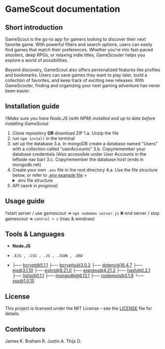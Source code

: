 # GameScout documentation

## Short introduction

GameScout is the go-to app for gamers looking to discover their next favorite game. With powerful filters and search options, users can easily find games that match their preferences. Whether you're into fast-paced shooters, deep RPGs, or relaxing indie titles, GameScouter helps you explore a world of possibilities.

Beyond discovery, GameScout also offers personalized features like profiles and bookmarks. Users can save games they want to play later, build a collection of favorites, and keep track of exciting new releases. With GameScouter, finding and organizing your next gaming adventure has never been easier.

## Installation guide

‼️*Make sure you have Node.JS (with NPM) installed and up to date before installing GameScout*

1. Clone repository **OR** download ZIP
   1.a. Unzip the file
2. run `npm install` in the terminal
3. set up the database
   3.a. In mongoDB create a database named "Users" with a collection called "userAccounts"
   3.b. Copy/remember your database credentials (Also accessible under User Accounts in the leftside nav bar)
   3.c. Copy/remember the database host (ends in mongodb.net)
4. Create your own `.env` file in the root directory
   4.a. Use the file structure below, or refer to [.env example file](.env.example) > <details><summary>.env file structure</summary> > <code>DB_USERNAME=//yourOwnUsername<br> > DB_PASSWORD=//yourOwnPassword<br> > DB_HOST=//yourOwnMongoHost<br> > DB_NAME=Users<br> > DB_COLLECTION=userAccounts<br> > PORT=//YourOwnPort<br> > APIKEY=//yourOwnApiKey</code>
   </details>
5. API (_work in progress_)

## Usage guide

‼️start server / use gamescout => `npx nodemon server.js`
❌ end server / stop gamescout => `control + c` (mac & windows)

## Tools & Languages

- **Node.JS**

- `.EJS , .CSS , .JS , .JSON , .ENV `

- ├── bcrypt@5.1.1
  ├── bcryptjs@3.0.2
  ├── dotenv@16.4.7
  ├── ejs@3.1.10
  ├── eslint@9.21.0
  ├── express@4.21.2
  ├── hash@0.2.1
  ├── listjs@0.1.1
  ├── mongodb@6.13.1
  ├── nodemon@3.1.9
  └── xss@1.0.15

## License

This project is licensed under the MIT License – see the [LICENSE](LICENSE) file for details.

## Contributors

James K.
Braham R.
Justin A.
Thijs D.
